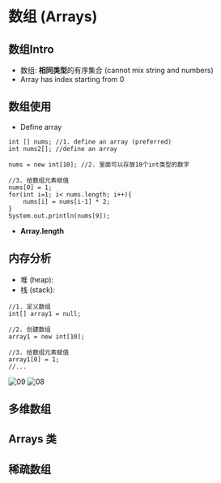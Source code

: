 # 数组 (Arrays)
## 数组Intro
- 数组: **相同类型**的有序集合 (cannot mix string and numbers)
- Array has index starting from 0
## 数组使用
- Define array
```
int [] nums; //1. define an array (preferred)
int nums2[]; //define an array

nums = new int[10]; //2. 里面可以存放10个int类型的数字

//3. 给数组元素赋值
nums[0] = 1;
for(int i=1; i< nums.length; i++){
    nums[i] = nums[i-1] * 2;
}
System.out.println(nums[9]);
```
- **Array.length**

## 内存分析
- 堆 (heap):
- 栈 (stack): 
```
//1. 定义数组 
int[] array1 = null;

//2. 创建数组
array1 = new int[10];

//3. 给数组元素赋值
array1[0] = 1;
//...
```

![09]()
![08]()

## 多维数组
## Arrays 类
## 稀疏数组
